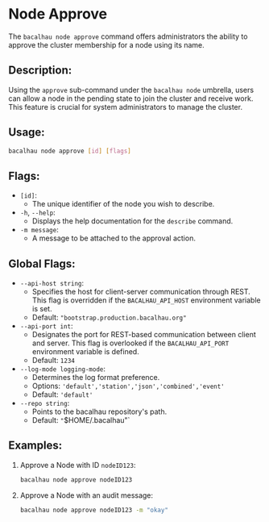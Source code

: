# Node Approve

The `bacalhau node approve` command offers administrators the ability to approve the cluster membership for a node using its name.

## Description:

Using the `approve` sub-command under the `bacalhau node` umbrella, users can allow a node in the pending state to join the cluster and receive work. This feature is crucial for system administrators to manage the cluster.

## Usage:

```bash
bacalhau node approve [id] [flags]
```

## Flags:

* `[id]`:
  * The unique identifier of the node you wish to describe.
* `-h`, `--help`:
  * Displays the help documentation for the `describe` command.
* `-m message`:
  * A message to be attached to the approval action.

## Global Flags:

* `--api-host string`:
  * Specifies the host for client-server communication through REST. This flag is overridden if the `BACALHAU_API_HOST` environment variable is set.
  * Default: `"bootstrap.production.bacalhau.org"`
* `--api-port int`:
  * Designates the port for REST-based communication between client and server. This flag is overlooked if the `BACALHAU_API_PORT` environment variable is defined.
  * Default: `1234`
* `--log-mode logging-mode`:
  * Determines the log format preference.
  * Options: `'default','station','json','combined','event'`
  * Default: `'default'`
* `--repo string`:
  * Points to the bacalhau repository's path.
  * Default: `"`$HOME/.bacalhau"\`

## Examples:

1.  Approve a Node with ID `nodeID123`:

    ```bash
    bacalhau node approve nodeID123
    ```
2.  Approve a Node with an audit message:

    ```bash
    bacalhau node approve nodeID123 -m "okay"
    ```
